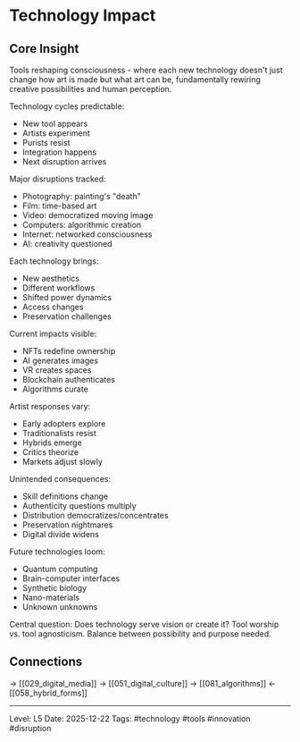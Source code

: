 # Technology Impact

## Core Insight
Tools reshaping consciousness - where each new technology doesn't just change how art is made but what art can be, fundamentally rewiring creative possibilities and human perception.

Technology cycles predictable:
- New tool appears
- Artists experiment
- Purists resist
- Integration happens
- Next disruption arrives

Major disruptions tracked:
- Photography: painting's "death"
- Film: time-based art
- Video: democratized moving image
- Computers: algorithmic creation
- Internet: networked consciousness
- AI: creativity questioned

Each technology brings:
- New aesthetics
- Different workflows
- Shifted power dynamics
- Access changes
- Preservation challenges

Current impacts visible:
- NFTs redefine ownership
- AI generates images
- VR creates spaces
- Blockchain authenticates
- Algorithms curate

Artist responses vary:
- Early adopters explore
- Traditionalists resist
- Hybrids emerge
- Critics theorize
- Markets adjust slowly

Unintended consequences:
- Skill definitions change
- Authenticity questions multiply
- Distribution democratizes/concentrates
- Preservation nightmares
- Digital divide widens

Future technologies loom:
- Quantum computing
- Brain-computer interfaces
- Synthetic biology
- Nano-materials
- Unknown unknowns

Central question: Does technology serve vision or create it? Tool worship vs. tool agnosticism. Balance between possibility and purpose needed.

## Connections
→ [[029_digital_media]]
→ [[051_digital_culture]]
→ [[081_algorithms]]
← [[058_hybrid_forms]]

---
Level: L5
Date: 2025-12-22
Tags: #technology #tools #innovation #disruption
